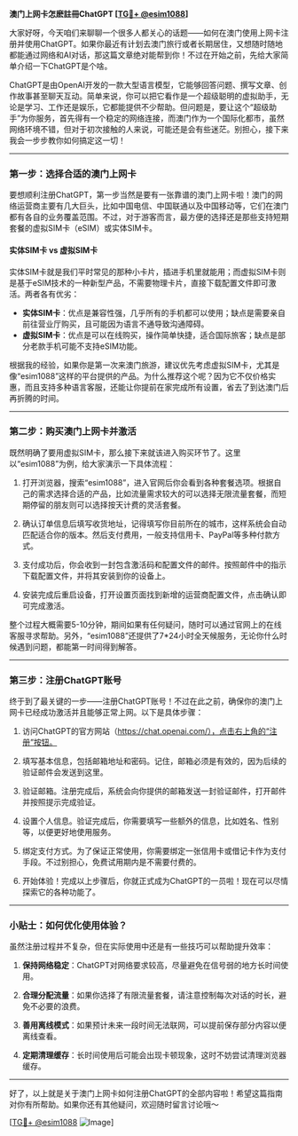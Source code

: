 **澳门上网卡怎麽註冊ChatGPT [[TG💪+ @esim1088](https://t.me/s/esim1088)]**

大家好呀，今天咱们来聊聊一个很多人都关心的话题——如何在澳门使用上网卡注册并使用ChatGPT。如果你最近有计划去澳门旅行或者长期居住，又想随时随地都能通过网络和AI对话，那这篇文章绝对能帮到你！不过在开始之前，先给大家简单介绍一下ChatGPT是个啥。

ChatGPT是由OpenAI开发的一款大型语言模型，它能够回答问题、撰写文章、创作故事甚至聊天互动。简单来说，你可以把它看作是一个超级聪明的虚拟助手，无论是学习、工作还是娱乐，它都能提供不少帮助。但问题是，要让这个“超级助手”为你服务，首先得有一个稳定的网络连接，而澳门作为一个国际化都市，虽然网络环境不错，但对于初次接触的人来说，可能还是会有些迷茫。别担心，接下来我会一步步教你如何搞定这一切！

---

### 第一步：选择合适的澳门上网卡

要想顺利注册ChatGPT，第一步当然是要有一张靠谱的澳门上网卡啦！澳门的网络运营商主要有几大巨头，比如中国电信、中国联通以及中国移动等，它们在澳门都有各自的业务覆盖范围。不过，对于游客而言，最方便的选择还是那些支持短期套餐的虚拟SIM卡（eSIM）或实体SIM卡。

#### 实体SIM卡 vs 虚拟SIM卡

实体SIM卡就是我们平时常见的那种小卡片，插进手机里就能用；而虚拟SIM卡则是基于eSIM技术的一种新型产品，不需要物理卡片，直接下载配置文件即可激活。两者各有优劣：

- **实体SIM卡**：优点是兼容性强，几乎所有的手机都可以使用；缺点是需要亲自前往营业厅购买，且可能因为语言不通导致沟通障碍。
- **虚拟SIM卡**：优点是可以在线购买，操作简单快捷，适合国际旅客；缺点是部分老款手机可能不支持eSIM功能。

根据我的经验，如果你是第一次来澳门旅游，建议优先考虑虚拟SIM卡，尤其是像“esim1088”这样的平台提供的产品。为什么推荐这个呢？因为它不仅价格实惠，而且支持多种语言客服，还能让你提前在家完成所有设置，省去了到达澳门后再折腾的时间。

---

### 第二步：购买澳门上网卡并激活

既然明确了要用虚拟SIM卡，那么接下来就该进入购买环节了。这里以“esim1088”为例，给大家演示一下具体流程：

1. 打开浏览器，搜索“esim1088”，进入官网后你会看到各种套餐选项。根据自己的需求选择合适的产品，比如流量需求较大的可以选择无限流量套餐，而短期停留的朋友则可以选择按天计费的灵活套餐。

2. 确认订单信息后填写收货地址，记得填写你目前所在的城市，这样系统会自动匹配适合你的版本。然后支付费用，一般支持信用卡、PayPal等多种付款方式。

3. 支付成功后，你会收到一封包含激活码和配置文件的邮件。按照邮件中的指示下载配置文件，并将其安装到你的设备上。

4. 安装完成后重启设备，打开设置页面找到新增的运营商配置文件，点击确认即可完成激活。

整个过程大概需要5-10分钟，期间如果有任何疑问，随时可以通过官网上的在线客服寻求帮助。另外，“esim1088”还提供了7*24小时全天候服务，无论你什么时候遇到问题，都能第一时间得到解答。

---

### 第三步：注册ChatGPT账号

终于到了最关键的一步——注册ChatGPT账号！不过在此之前，确保你的澳门上网卡已经成功激活并且能够正常上网。以下是具体步骤：

1. 访问ChatGPT的官方网站（https://chat.openai.com/），点击右上角的“注册”按钮。

2. 填写基本信息，包括邮箱地址和密码。记住，邮箱必须是有效的，因为后续的验证邮件会发送到这里。

3. 验证邮箱。注册完成后，系统会向你提供的邮箱发送一封验证邮件，打开邮件并按照提示完成验证。

4. 设置个人信息。验证完成后，你需要填写一些额外的信息，比如姓名、性别等，以便更好地使用服务。

5. 绑定支付方式。为了保证正常使用，你需要绑定一张信用卡或借记卡作为支付手段。不过别担心，免费试用期内是不需要付费的。

6. 开始体验！完成以上步骤后，你就正式成为ChatGPT的一员啦！现在可以尽情探索它的各种功能了。

---

### 小贴士：如何优化使用体验？

虽然注册过程并不复杂，但在实际使用中还是有一些技巧可以帮助提升效率：

1. **保持网络稳定**：ChatGPT对网络要求较高，尽量避免在信号弱的地方长时间使用。
   
2. **合理分配流量**：如果你选择了有限流量套餐，请注意控制每次对话的时长，避免不必要的浪费。

3. **善用离线模式**：如果预计未来一段时间无法联网，可以提前保存部分内容以便离线查看。

4. **定期清理缓存**：长时间使用后可能会出现卡顿现象，这时不妨尝试清理浏览器缓存。

---

好了，以上就是关于澳门上网卡如何注册ChatGPT的全部内容啦！希望这篇指南对你有所帮助。如果你还有其他疑问，欢迎随时留言讨论哦～

[[TG💪+ @esim1088](https://t.me/s/esim1088) ![Image](https://i.postimg.cc/4NQfJmqS/Snipaste-2025-05-13-00-14-12.png)]